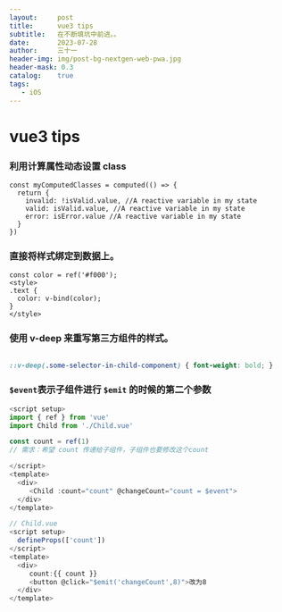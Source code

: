 ```yaml
---
layout:     post
title:      vue3 tips
subtitle:   在不断填坑中前进。。
date:       2023-07-28
author:     三十一
header-img: img/post-bg-nextgen-web-pwa.jpg
header-mask: 0.3
catalog:    true
tags:
   - iOS
---
```


# vue3 tips

### 利用计算属性动态设置 class

```vue
const myComputedClasses = computed(() => {
  return {
    invalid: !isValid.value, //A reactive variable in my state
    valid: isValid.value, //A reactive variable in my state
    error: isError.value //A reactive variable in my state
  }
})
```

### 直接将样式绑定到数据上。

```vue
const color = ref('#f000');
<style>
.text {
  color: v-bind(color); 
}
</style>
```

### 使用 v-deep 来重写第三方组件的样式。


```css

::v-deep(.some-selector-in-child-component) { font-weight: bold; }

```

### `$event`表示子组件进行 `$emit` 的时候的第二个参数

```js
<script setup>
import { ref } from 'vue'
import Child from './Child.vue'

const count = ref(1)
// 需求：希望 count 传递给子组件，子组件也要修改这个count

</script>
<template>
  <div>
     <Child :count="count" @changeCount="count = $event">
  </div>
</template>
```

```js
// Child.vue
<script setup>
  defineProps(['count'])
</script>
<template>
  <div> 
     count:{{ count }}
     <button @click="$emit('changeCount',8)">改为8
  </div>
</template>
```
